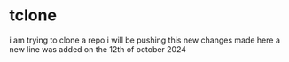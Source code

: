 # tclone
i am trying to clone a repo
i will be pushing this new changes made here
a new line was added on the 12th of october 2024

